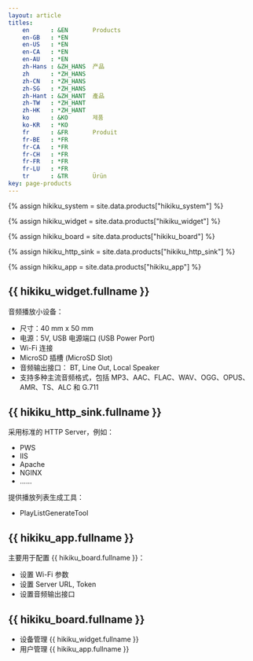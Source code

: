 ```yaml
---
layout: article
titles:
    en      : &EN       Products
    en-GB   : *EN
    en-US   : *EN
    en-CA   : *EN
    en-AU   : *EN
    zh-Hans : &ZH_HANS  产品
    zh      : *ZH_HANS
    zh-CN   : *ZH_HANS
    zh-SG   : *ZH_HANS
    zh-Hant : &ZH_HANT  產品
    zh-TW   : *ZH_HANT
    zh-HK   : *ZH_HANT
    ko      : &KO       제품
    ko-KR   : *KO
    fr      : &FR       Produit
    fr-BE   : *FR
    fr-CA   : *FR
    fr-CH   : *FR
    fr-FR   : *FR
    fr-LU   : *FR
    tr      : &TR       Ürün
key: page-products
---
```



{% assign hikiku_system    = site.data.products["hikiku_system"] %}

{% assign hikiku_widget    = site.data.products["hikiku_widget"] %}

{% assign hikiku_board     = site.data.products["hikiku_board"] %}

{% assign hikiku_http_sink   = site.data.products["hikiku_http_sink"] %}

{% assign hikiku_app       = site.data.products["hikiku_app"] %}


## {{ hikiku_widget.fullname }}

音频播放小设备：

- 尺寸：40 mm x 50 mm
- 电源：5V, USB 电源端口 (USB Power Port)
- Wi-Fi 连接
- MicroSD 插槽 (MicroSD Slot)
- 音频输出接口： BT, Line Out, Local Speaker
- 支持多种主流音频格式，包括 MP3、AAC、FLAC、WAV、OGG、OPUS、AMR、TS、ALC 和 G.711


## {{ hikiku_http_sink.fullname }}

采用标准的 HTTP Server，例如：

- PWS
- IIS
- Apache
- NGINX
- ......

提供播放列表生成工具：

- PlayListGenerateTool


## {{ hikiku_app.fullname }}

主要用于配置 {{ hikiku_board.fullname }}：

- 设置 Wi-Fi 参数
- 设置 Server URL, Token 
- 设置音频输出接口


## {{ hikiku_board.fullname }}

- 设备管理 {{ hikiku_widget.fullname }}
- 用户管理 {{ hikiku_app.fullname }}


